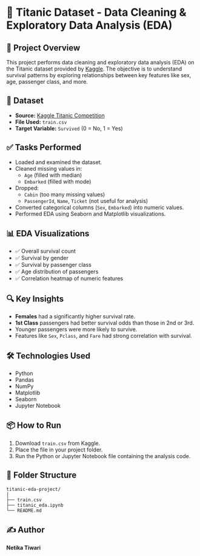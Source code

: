 
# 🚢 Titanic Dataset - Data Cleaning & Exploratory Data Analysis (EDA)

## 📌 Project Overview
This project performs data cleaning and exploratory data analysis (EDA) on the Titanic dataset provided by [Kaggle](https://www.kaggle.com/c/titanic/data). The objective is to understand survival patterns by exploring relationships between key features like sex, age, passenger class, and more.

## 📁 Dataset
- **Source:** [Kaggle Titanic Competition](https://www.kaggle.com/c/titanic/data)
- **File Used:** `train.csv`
- **Target Variable:** `Survived` (0 = No, 1 = Yes)

## ✅ Tasks Performed
- Loaded and examined the dataset.
- Cleaned missing values in:
  - `Age` (filled with median)
  - `Embarked` (filled with mode)
- Dropped:
  - `Cabin` (too many missing values)
  - `PassengerId`, `Name`, `Ticket` (not useful for analysis)
- Converted categorical columns (`Sex`, `Embarked`) into numeric values.
- Performed EDA using Seaborn and Matplotlib visualizations.

## 📊 EDA Visualizations
- ✅ Overall survival count
- ✅ Survival by gender
- ✅ Survival by passenger class
- ✅ Age distribution of passengers
- ✅ Correlation heatmap of numeric features

## 🔍 Key Insights
- **Females** had a significantly higher survival rate.
- **1st Class** passengers had better survival odds than those in 2nd or 3rd.
- Younger passengers were more likely to survive.
- Features like `Sex`, `Pclass`, and `Fare` had strong correlation with survival.

## 🛠️ Technologies Used
- Python
- Pandas
- NumPy
- Matplotlib
- Seaborn
- Jupyter Notebook

## 📦 How to Run
1. Download `train.csv` from Kaggle.
2. Place the file in your project folder.
3. Run the Python or Jupyter Notebook file containing the analysis code.

## 📁 Folder Structure
```
titanic-eda-project/
│
├── train.csv
├── titanic_eda.ipynb
└── README.md
```

## ✍️ Author
**Netika Tiwari**

